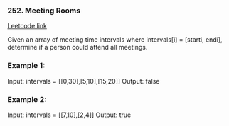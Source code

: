 ### 252. Meeting Rooms
[Leetcode link](https://leetcode.com/problems/meeting-rooms/)

Given an array of meeting time intervals where intervals[i] = [starti, endi], determine if a person could attend all meetings.

 

### Example 1:

Input: intervals = [[0,30],[5,10],[15,20]]
Output: false

### Example 2:

Input: intervals = [[7,10],[2,4]]
Output: true
